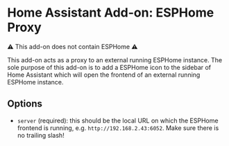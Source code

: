 # Home Assistant Add-on: ESPHome Proxy

⚠️ This add-on does not contain ESPHome ⚠️

This add-on acts as a proxy to an external running ESPHome instance. 
The sole purpose of this add-on is to add a ESPHome icon to the sidebar of Home Assistant which will open the frontend of an external running ESPHome instance.

## Options

- `server` (required): this should be the local URL on which the ESPHome frontend is running, e.g. `http://192.168.2.43:6052`. Make sure there is no trailing slash!
